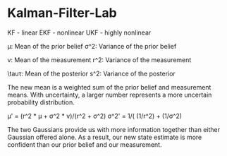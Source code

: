 # Kalman-Filter-Lab
KF - linear
EKF - nonlinear
UKF - highly nonlinear

μ: Mean of the prior belief 
σ^2: Variance of the prior belief 

v: Mean of the measurement 
r^2: Variance of the measurement

\tauτ: Mean of the posterior
s^2: Variance of the posterior

The new mean is a weighted sum of the prior belief and measurement means. With uncertainty, a larger number represents a more uncertain probability distribution.

μ' = (r^2 * μ + σ^2 * v)/(r^2 + σ^2)
σ^2' = 1/( (1/r^2)  + (1/σ^2)

The two Gaussians provide us with more information together than either Gaussian offered alone. As a result, our new state estimate is more confident than our prior belief and our measurement.
